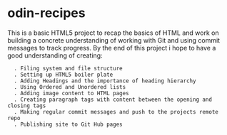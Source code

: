 # odin-recipes

This is a basic HTML5 project to recap the basics of HTML and work on building a concrete understanding of working with Git and using commit messages to track progress.
By the end of this project i hope to have a good understanding of creating:

      . Filing system and file structure
      . Setting up HTML5 boiler plate
      . Adding Headings and the importance of heading hierarchy
      . Using Ordered and Unordered lists 
      . Adding image content to HTML pages
      . Creating paragraph tags with content between the opening and closing tags
      . Making regular commit messages and push to the projects remote repo
      . Publishing site to Git Hub pages
